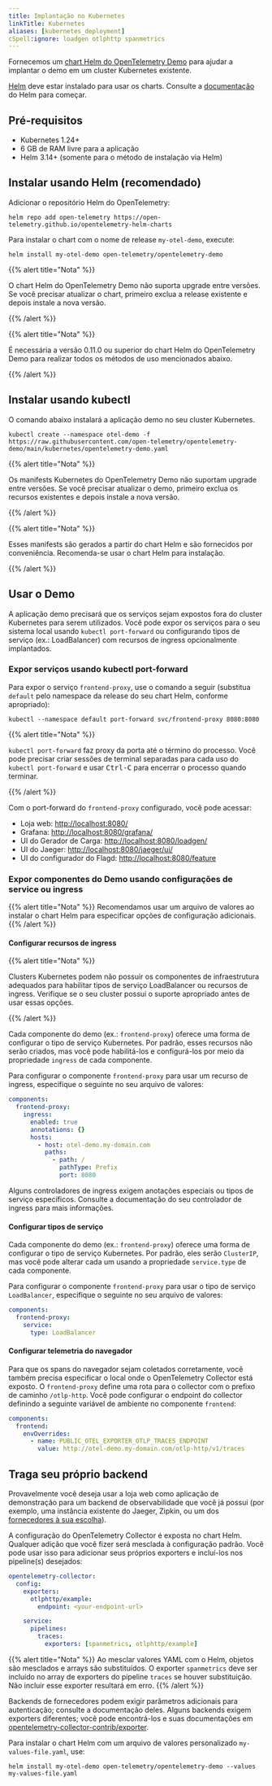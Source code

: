 ```yaml
---
title: Implantação no Kubernetes
linkTitle: Kubernetes
aliases: [kubernetes_deployment]
cSpell:ignore: loadgen otlphttp spanmetrics
---
```


Fornecemos um
[chart Helm do OpenTelemetry Demo](/docs/platforms/kubernetes/helm/demo/) para
ajudar a implantar o demo em um cluster Kubernetes existente.

[Helm](https://helm.sh) deve estar instalado para usar os charts. Consulte a
[documentação](https://helm.sh/docs/) do Helm para começar.

## Pré-requisitos

- Kubernetes 1.24+
- 6 GB de RAM livre para a aplicação
- Helm 3.14+ (somente para o método de instalação via Helm)

## Instalar usando Helm (recomendado)

Adicionar o repositório Helm do OpenTelemetry:

```shell
helm repo add open-telemetry https://open-telemetry.github.io/opentelemetry-helm-charts
```

Para instalar o chart com o nome de release `my-otel-demo`, execute:

```shell
helm install my-otel-demo open-telemetry/opentelemetry-demo
```

{{% alert title="Nota" %}}

O chart Helm do OpenTelemetry Demo não suporta upgrade entre versões. Se você
precisar atualizar o chart, primeiro exclua a release existente e depois instale
a nova versão.

{{% /alert %}}

{{% alert title="Nota" %}}

É necessária a versão 0.11.0 ou superior do chart Helm do OpenTelemetry Demo
para realizar todos os métodos de uso mencionados abaixo.

{{% /alert %}}

## Instalar usando kubectl

O comando abaixo instalará a aplicação demo no seu cluster Kubernetes.

```shell
kubectl create --namespace otel-demo -f https://raw.githubusercontent.com/open-telemetry/opentelemetry-demo/main/kubernetes/opentelemetry-demo.yaml
```

{{% alert title="Nota" %}}

Os manifests Kubernetes do OpenTelemetry Demo não suportam upgrade entre
versões. Se você precisar atualizar o demo, primeiro exclua os recursos
existentes e depois instale a nova versão.

{{% /alert %}}

{{% alert title="Nota" %}}

Esses manifests são gerados a partir do chart Helm e são fornecidos por
conveniência. Recomenda-se usar o chart Helm para instalação.

{{% /alert %}}

## Usar o Demo

A aplicação demo precisará que os serviços sejam expostos fora do cluster
Kubernetes para serem utilizados. Você pode expor os serviços para o seu sistema
local usando `kubectl port-forward` ou configurando tipos de serviço (ex.:
LoadBalancer) com recursos de ingress opcionalmente implantados.

### Expor serviços usando kubectl port-forward

Para expor o serviço `frontend-proxy`, use o comando a seguir (substitua
`default` pelo namespace da release do seu chart Helm, conforme apropriado):

```shell
kubectl --namespace default port-forward svc/frontend-proxy 8080:8080
```

{{% alert title="Nota" %}}

`kubectl port-forward` faz proxy da porta até o término do processo. Você pode
precisar criar sessões de terminal separadas para cada uso do
`kubectl port-forward` e usar <kbd>Ctrl-C</kbd> para encerrar o processo quando
terminar.

{{% /alert %}}

Com o port-forward do `frontend-proxy` configurado, você pode acessar:

- Loja web: <http://localhost:8080/>
- Grafana: <http://localhost:8080/grafana/>
- UI do Gerador de Carga: <http://localhost:8080/loadgen/>
- UI do Jaeger: <http://localhost:8080/jaeger/ui/>
- UI do configurador do Flagd: <http://localhost:8080/feature>

### Expor componentes do Demo usando configurações de service ou ingress

{{% alert title="Nota" %}} Recomendamos usar um arquivo de valores ao instalar o
chart Helm para especificar opções de configuração adicionais. {{% /alert %}}

#### Configurar recursos de ingress

{{% alert title="Nota" %}}

Clusters Kubernetes podem não possuir os componentes de infraestrutura adequados
para habilitar tipos de serviço LoadBalancer ou recursos de ingress. Verifique se
o seu cluster possui o suporte apropriado antes de usar essas opções.

{{% /alert %}}

Cada componente do demo (ex.: `frontend-proxy`) oferece uma forma de configurar
o tipo de serviço Kubernetes. Por padrão, esses recursos não serão criados, mas
você pode habilitá-los e configurá-los por meio da propriedade `ingress` de cada
componente.

Para configurar o componente `frontend-proxy` para usar um recurso de ingress,
especifique o seguinte no seu arquivo de valores:

```yaml
components:
  frontend-proxy:
    ingress:
      enabled: true
      annotations: {}
      hosts:
        - host: otel-demo.my-domain.com
          paths:
            - path: /
              pathType: Prefix
              port: 8080
```

Alguns controladores de ingress exigem anotações especiais ou tipos de serviço
específicos. Consulte a documentação do seu controlador de ingress para mais
informações.

#### Configurar tipos de serviço

Cada componente do demo (ex.: `frontend-proxy`) oferece uma forma de configurar
o tipo de serviço Kubernetes. Por padrão, eles serão `ClusterIP`, mas você pode
alterar cada um usando a propriedade `service.type` de cada componente.

Para configurar o componente `frontend-proxy` para usar o tipo de serviço
`LoadBalancer`, especifique o seguinte no seu arquivo de valores:

```yaml
components:
  frontend-proxy:
    service:
      type: LoadBalancer
```

#### Configurar telemetria do navegador

Para que os spans do navegador sejam coletados corretamente, você também precisa
especificar o local onde o OpenTelemetry Collector está exposto. O
`frontend-proxy` define uma rota para o collector com o prefixo de caminho
`/otlp-http`. Você pode configurar o endpoint do collector definindo a seguinte
variável de ambiente no componente `frontend`:

```yaml
components:
  frontend:
    envOverrides:
      - name: PUBLIC_OTEL_EXPORTER_OTLP_TRACES_ENDPOINT
        value: http://otel-demo.my-domain.com/otlp-http/v1/traces
```

## Traga seu próprio backend

Provavelmente você deseja usar a loja web como aplicação de demonstração para um
backend de observabilidade que você já possui (por exemplo, uma instância
existente do Jaeger, Zipkin, ou um dos [fornecedores à sua escolha](/ecosystem/vendors/)).

A configuração do OpenTelemetry Collector é exposta no chart Helm. Qualquer
adição que você fizer será mesclada à configuração padrão. Você pode usar isso
para adicionar seus próprios exporters e incluí-los nos pipeline(s) desejados:

```yaml
opentelemetry-collector:
  config:
    exporters:
      otlphttp/example:
        endpoint: <your-endpoint-url>

    service:
      pipelines:
        traces:
          exporters: [spanmetrics, otlphttp/example]
```

{{% alert title="Nota" %}} Ao mesclar valores YAML com o Helm, objetos são
mesclados e arrays são substituídos. O exporter `spanmetrics` deve ser incluído
no array de exporters do pipeline `traces` se houver substituição. Não incluir
esse exporter resultará em erro. {{% /alert %}}

Backends de fornecedores podem exigir parâmetros adicionais para autenticação;
consulte a documentação deles. Alguns backends exigem exporters diferentes; você
pode encontrá-los e suas documentações em
[opentelemetry-collector-contrib/exporter](https://github.com/open-telemetry/opentelemetry-collector-contrib/tree/main/exporter).

Para instalar o chart Helm com um arquivo de valores personalizado
`my-values-file.yaml`, use:

```shell
helm install my-otel-demo open-telemetry/opentelemetry-demo --values my-values-file.yaml
```
